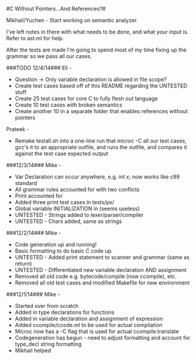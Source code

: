 #C Without Pointers...And References?#



Mikhail/Yuchen - Start working on semantic analyzer.

I've left notes in there with what needs to be done, and what your input is. Refer to ast.ml for help.

After the tests are made I'm going to spend most of my time fixing up the grammar so we pass all our cases.


###TODO 12/4/14###
Eli -
* Question -> Only variable declaration is allowed in file scope?
* Create test cases based off of this README regarding the UNTESTED stuff
* Create 25 test cases for core C to fully flesh out language
* Create 10 test cases with broken semantics
* Create another 10 in a separate folder that enables references without pointers 

Prateek -
* Remake testall.sh into a one-line run that microc -C all our test cases, gcc's it to an appropriate outfile, and runs the outfile, and compares it against the test case expected output

###12/3/14###
Mike -
* Var Declaration can occur anywhere, e.g. int x; now works like c99 standard
* All grammar rules accounted for with two conflicts
* Print accounted for
* Added three print test cases in tests/ps/
* Global variable INITIALIZATION in (seems useless)
* UNTESTED - Strings added to lexer/parser/compiler
* UNTESTED - Chars added, same as strings

###12/2/14###
Mike - 	
* Code generation up and running!
* Basic formatting to do basic C code up.
* UNTESTED - Added print statement to scanner and grammar (same as return)
* UNTESTED - Differentiated new variable declaration AND assignment
* Removed all old code e.g. bytecode/compile (now ccompile), etc.
* Removed all old test cases and modified Makefile for new environment


###12/1/14###
Mike -  
* Started over from scratch
* Added in type declarations for functions
* Added in variable declaration and assignment of expression
* Added ccompile/ccode.ml to be used for actual compilation
* Microc now has a -C flag that is used for actual ccompile.translate
* Codegeneration has begun - need to adjust formatting and account for type_decl string formatting
* Mikhail helped
